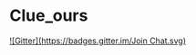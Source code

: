 # Clue_ours
[![Gitter](https://badges.gitter.im/Join Chat.svg)](https://gitter.im/bchalifo/Clue_ours?utm_source=badge&utm_medium=badge&utm_campaign=pr-badge)